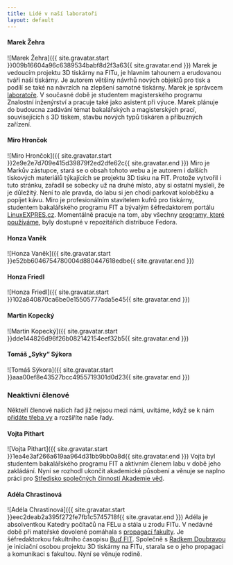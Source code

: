 ```yaml
---
title: Lidé v naší laboratoři
layout: default
---
```


#### Marek Žehra
![Marek Žehra]({{ site.gravatar.start }}009b16604a96c6389534babf8d2f3a63{{ site.gravatar.end }}) Marek je vedoucím projektu 3D tiskárny na FITu, je hlavním tahounem a erudovanou tváří naší tiskárny. Je autorem většiny návrhů nových objektů pro tisk a podílí se také na návrzích na zlepšení samotné tiskárny. Marek je správcem [laboratoře](kontakt). V současné době je studentem magisterského programu Znalostní inženýrství a pracuje také jako asistent při výuce. Marek plánuje do budoucna zadávání témat bakalářských a magisterských prací, souvisejících s 3D tiskem, stavbu nových typů tiskáren a příbuzných zařízení.

#### Miro Hrončok
![Miro Hrončok]({{ site.gravatar.start }}2e9e2e7d709e415d39879f2ed2dfe62c{{ site.gravatar.end }}) Miro je Markův zástupce, stará se o obsah tohoto webu a je autorem i dalších tiskových materiálů týkajících se projektu 3D tisku na FIT. Protože vytvořil i tuto stránku, zařadil se sobecky už na druhé místo, aby si ostatní mysleli, že je důležitý. Není to ale pravda, do labu si jen chodí parkovat koloběžku a popíjet kávu. Miro je profesionálním stavitelem kufrů pro tiskárny, studentem bakalářského programu FIT a bývalým šéfredaktorem portálu [LinuxEXPRES.cz](http://www.linuxexpres.cz/). Momentálně pracuje na tom, aby všechny [programy, které používáme](aplikace), byly dostupné v repozitářích distribuce Fedora.

#### Honza Vaněk
![Honza Vaněk]({{ site.gravatar.start }}e52bb6046754780004d880447618edbe{{ site.gravatar.end }}) 

#### Honza Friedl
![Honza Friedl]({{ site.gravatar.start }}102a840870ca6be0e15505777ada5e45{{ site.gravatar.end }}) 

#### Martin Kopecký
![Martin Kopecký]({{ site.gravatar.start }}dde144826d96f26b082142154eef32b5{{ site.gravatar.end }}) 

#### Tomáš „Syky“ Sýkora
![Tomáš Sýkora]({{ site.gravatar.start }}aaa00ef8e43527bcc4955719301d0d23{{ site.gravatar.end }}) 

### Neaktivní členové
Někteří členové našich řad již nejsou mezi námi, uvítáme, když se k nám [přidáte třeba vy](kontakt) a rozšíříte naše řady.

#### Vojta Pithart
![Vojta Pithart]({{ site.gravatar.start }}1ea4e3af266a619aa964d31bb9bb0a8d{{ site.gravatar.end }}) Vojta byl studentem bakalářského programu FIT a aktivním členem labu v době jeho zakládání. Nyní se rozhodl ukončit akademické působení a věnuje se naplno práci pro [Středisko společných činností Akademie věd](http://www.ssc.cas.cz/).

#### Adéla Chrastinová
![Adéla Chrastinová]({{ site.gravatar.start }}eec2deab2a395f272fe7fb1c5745718f{{ site.gravatar.end }}) Adéla je absolventkou Katedry počítačů na FELu a stála u zrodu FITu. V nedávné době při mateřské dovolené pomáhala s [propagací fakulty](http://www.fit.cvut.cz/fakulta/kontakty/pr). Je šéfredaktorkou fakultního časopisu [Buď FIT](http://www.fit.cvut.cz/media/casopis). Společně s [Radkem Doubravou](https://usermap.cvut.cz/profile/doubrra1/) je iniciační osobou projektu 3D tiskárny na FITu, starala se o jeho propagaci a komunikaci s fakultou. Nyní se věnuje rodině.
